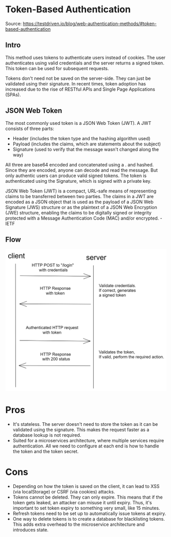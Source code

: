 # Token-Based Authentication

Source: https://testdriven.io/blog/web-authentication-methods/#token-based-authentication

## Intro

This method uses tokens to authenticate users instead of cookies. The user authenticates using valid credentials and the server returns a signed token. This token can be used for subsequent requests.

Tokens don't need not be saved on the server-side. They can just be validated using their signature. In recent times, token adoption has increased due to the rise of RESTful APIs and Single Page Applications (SPAs).

## JSON Web Token

The most commonly used token is a JSON Web Token (JWT). A JWT consists of three parts:

* Header (includes the token type and the hashing algorithm used)
* Payload (includes the claims, which are statements about the subject)
* Signature (used to verify that the message wasn't changed along the way)

All three are base64 encoded and concatenated using a . and hashed. Since they are encoded, anyone can decode and read the message. But only authentic users can produce valid signed tokens. The token is authenticated using the Signature, which is signed with a private key.

JSON Web Token (JWT) is a compact, URL-safe means of representing claims to be transferred between two parties. The claims in a JWT are encoded as a JSON object that is used as the payload of a JSON Web Signature (JWS) structure or as the plaintext of a JSON Web Encryption (JWE) structure, enabling the claims to be digitally signed or integrity protected with a Message Authentication Code (MAC) and/or encrypted. - IETF

## Flow

![004_Flow.png](004_Flow.png)

# Pros
* It's stateless. The server doesn't need to store the token as it can be validated using the signature. This makes the request faster as a database lookup is not required.
* Suited for a microservices architecture, where multiple services require authentication. All we need to configure at each end is how to handle the token and the token secret. 
# Cons
* Depending on how the token is saved on the client, it can lead to XSS (via localStorage) or CSRF (via cookies) attacks.
* Tokens cannot be deleted. They can only expire. This means that if the token gets leaked, an attacker can misuse it until expiry. Thus, it's important to set token expiry to something very small, like 15 minutes.
* Refresh tokens need to be set up to automatically issue tokens at expiry.
* One way to delete tokens is to create a database for blacklisting tokens. This adds extra overhead to the microservice architecture and introduces state.